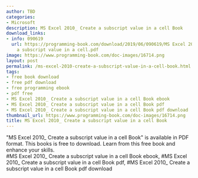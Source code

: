 ```yaml
---
author: TBD
categories:
- Microsoft
description: MS Excel 2010_ Create a subscript value in a cell Book
download_links:
- info: 090619
  url: https://programming-book.com/download/2019/06/090619/MS Excel 2010_ Create
    a subscript value in a cell.pdf
image: https://www.programming-book.com/doc-images/16714.png
layout: post
permalink: /ms-excel-2010-create-a-subscript-value-in-a-cell-book.html
tags:
- free book download
- free pdf download
- free programming ebook
- pdf free
- MS Excel 2010_ Create a subscript value in a cell Book ebook
- MS Excel 2010_ Create a subscript value in a cell Book pdf
- MS Excel 2010_ Create a subscript value in a cell Book pdf download
thumbnail_url: https://www.programming-book.com/doc-images/16714.png
title: MS Excel 2010_ Create a subscript value in a cell Book
---
```


 
<div class="item-desc text-justify">
  "MS Excel 2010_ Create a subscript value in a cell Book" is available in PDF format. This books is free to download. Learn from this free book and enhance your skills.
  <br>
  #MS Excel 2010_ Create a subscript value in a cell Book ebook, #MS Excel 2010_ Create a subscript value in a cell Book pdf, #MS Excel 2010_ Create a subscript value in a cell Book pdf download
</div>